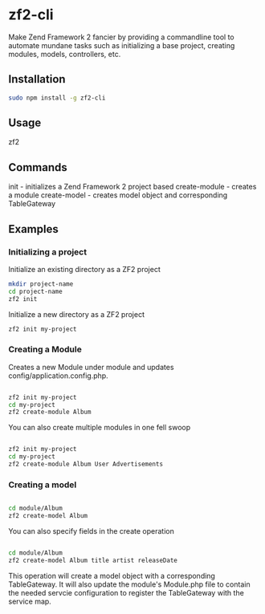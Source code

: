 # zf2-cli
Make Zend Framework 2 fancier by providing a commandline tool to
automate mundane tasks such as initializing a base project, creating
modules, models, controllers, etc.


## Installation

```bash
sudo npm install -g zf2-cli

```

## Usage
zf2 <command> <options>

## Commands

init              - initializes a Zend Framework 2 project based 
create-module     - creates a module
create-model      - creates model object and corresponding TableGateway

## Examples

### Initializing a project

Initialize an existing directory as a ZF2 project

```bash
mkdir project-name
cd project-name
zf2 init

```

Initialize a new directory as a ZF2 project

```bash
zf2 init my-project

```

### Creating a Module

Creates a new Module under module and updates
config/application.config.php.

```bash

zf2 init my-project
cd my-project
zf2 create-module Album

```

You can also create multiple modules in one fell swoop
```bash

zf2 init my-project
cd my-project
zf2 create-module Album User Advertisements

```

### Creating a model

```bash

cd module/Album
zf2 create-model Album

```

You can also specify fields in the create operation


```bash

cd module/Album
zf2 create-model Album title artist releaseDate

```

This operation will create a model object with a corresponding
TableGateway. It will also update the module's Module.php file to
contain the needed servcie configuration to register the TableGateway
with the service map.

